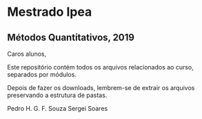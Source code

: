 # Mestrado Ipea

## Métodos Quantitativos, 2019

Caros alunos,

Este repositório contém todos os arquivos relacionados ao curso, separados por módulos. 

Depois de fazer os downloads, lembrem-se de extrair os arquivos preservando a estrutura de pastas.

Pedro H. G. F. Souza
Sergei Soares
